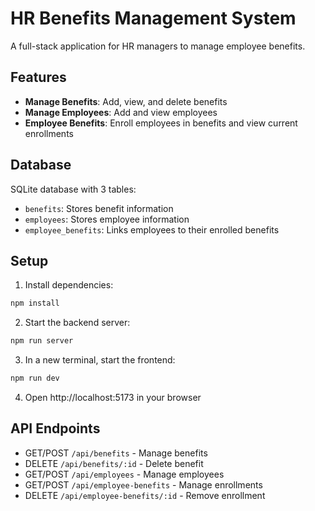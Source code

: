# HR Benefits Management System

A full-stack application for HR managers to manage employee benefits.

## Features

- **Manage Benefits**: Add, view, and delete benefits
- **Manage Employees**: Add and view employees
- **Employee Benefits**: Enroll employees in benefits and view current enrollments

## Database

SQLite database with 3 tables:
- `benefits`: Stores benefit information
- `employees`: Stores employee information
- `employee_benefits`: Links employees to their enrolled benefits

## Setup

1. Install dependencies:
```bash
npm install
```

2. Start the backend server:
```bash
npm run server
```

3. In a new terminal, start the frontend:
```bash
npm run dev
```

4. Open http://localhost:5173 in your browser

## API Endpoints

- GET/POST `/api/benefits` - Manage benefits
- DELETE `/api/benefits/:id` - Delete benefit
- GET/POST `/api/employees` - Manage employees
- GET/POST `/api/employee-benefits` - Manage enrollments
- DELETE `/api/employee-benefits/:id` - Remove enrollment
